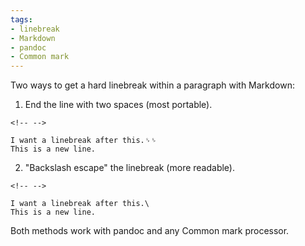 ```yaml
---
tags:
- linebreak
- Markdown
- pandoc
- Common mark
---
```


Two ways to get a hard linebreak within a paragraph with Markdown:

1.  End the line with two spaces (most portable).

```{=html}
<!-- -->
```
    I want a linebreak after this.␠␠
    This is a new line.

2.  "Backslash escape" the linebreak (more readable).

```{=html}
<!-- -->
```
    I want a linebreak after this.\
    This is a new line.

Both methods work with pandoc and any Common mark processor.
